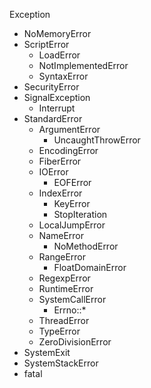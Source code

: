 Exception
  - NoMemoryError
  - ScriptError
    - LoadError
    - NotImplementedError
    - SyntaxError
  - SecurityError
  - SignalException
    - Interrupt
  - StandardError
    - ArgumentError
      - UncaughtThrowError
    - EncodingError
    - FiberError
    - IOError
      - EOFError
    - IndexError
      - KeyError
      - StopIteration
    - LocalJumpError
    - NameError
      - NoMethodError
    - RangeError
      - FloatDomainError
    - RegexpError
    - RuntimeError
    - SystemCallError
      - Errno::*
    - ThreadError
    - TypeError
    - ZeroDivisionError
  - SystemExit
  - SystemStackError
  - fatal
